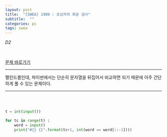 ```yaml
---
layout: post
title:  "[SWEA] 1989 : 초심자의 회문 검사"
subtitle:  ""
categories: ps
tags: swea
---
```


*D2*

<br>

[문제 바로가기](https://swexpertacademy.com/main/code/problem/problemDetail.do?contestProbId=AV5PyTLqAf4DFAUq&categoryId=AV5PyTLqAf4DFAUq&categoryType=CODE)

---

팰린드롬인데, 파이썬에서는 단순히 문자열을 뒤집어서 비교하면 되기 때문에 아주 간단하게 풀 수 있는 문제이다.

---

<br>

```python

t = int(input())

for tc in range(t) :
    word = input()
    print("#{} {}".format(tc+1, int(word == word[::-1])))

```